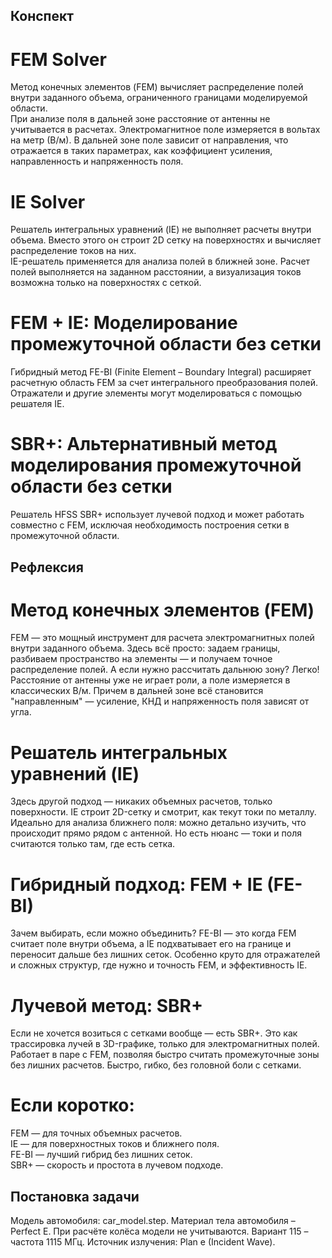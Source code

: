 ## Конспект
# FEM Solver
Метод конечных элементов (FEM) вычисляет распределение полей внутри заданного объема, ограниченного границами моделируемой области.  
При анализе поля в дальней зоне расстояние от антенны не учитывается в расчетах. Электромагнитное поле измеряется в вольтах на метр (В/м). В дальней зоне поле зависит от направления, что отражается в таких параметрах, как коэффициент усиления, направленность и напряженность поля.  

# IE Solver
Решатель интегральных уравнений (IE) не выполняет расчеты внутри объема. Вместо этого он строит 2D сетку на поверхностях и вычисляет распределение токов на них.  
IE-решатель применяется для анализа полей в ближней зоне. Расчет полей выполняется на заданном расстоянии, а визуализация токов возможна только на поверхностях с сеткой.  

# FEM + IE: Моделирование промежуточной области без сетки
Гибридный метод FE-BI (Finite Element – Boundary Integral) расширяет расчетную область FEM за счет интегрального преобразования полей.  
Отражатели и другие элементы могут моделироваться с помощью решателя IE. 
 
# SBR+: Альтернативный метод моделирования промежуточной области без сетки
Решатель HFSS SBR+ использует лучевой подход и может работать совместно с FEM, исключая необходимость построения сетки в промежуточной области.  

## Рефлексия
# Метод конечных элементов (FEM)
FEM — это мощный инструмент для расчета электромагнитных полей внутри заданного объема. Здесь всё просто: задаем границы, разбиваем пространство на элементы — и получаем точное распределение полей. А если нужно рассчитать дальнюю зону? Легко! Расстояние от антенны уже не играет роли, а поле измеряется в классических В/м. Причем в дальней зоне всё становится "направленным" — усиление, КНД и напряженность поля зависят от угла.  
# Решатель интегральных уравнений (IE)
Здесь другой подход — никаких объемных расчетов, только поверхности. IE строит 2D-сетку и смотрит, как текут токи по металлу. Идеально для анализа ближнего поля: можно детально изучить, что происходит прямо рядом с антенной. Но есть нюанс — токи и поля считаются только там, где есть сетка.  
# Гибридный подход: FEM + IE (FE-BI)
Зачем выбирать, если можно объединить? FE-BI — это когда FEM считает поле внутри объема, а IE подхватывает его на границе и переносит дальше без лишних сеток. Особенно круто для отражателей и сложных структур, где нужно и точность FEM, и эффективность IE.  
# Лучевой метод: SBR+
Если не хочется возиться с сетками вообще — есть SBR+. Это как трассировка лучей в 3D-графике, только для электромагнитных полей. Работает в паре с FEM, позволяя быстро считать промежуточные зоны без лишних расчетов. Быстро, гибко, без головной боли с сетками.  
# Если коротко:
FEM — для точных объемных расчетов.  
IE — для поверхностных токов и ближнего поля.  
FE-BI — лучший гибрид без лишних сеток.  
SBR+ — скорость и простота в лучевом подходе.  

## Постановка задачи
Модель автомобиля: car_model.step. Материал тела автомобиля – Perfect E. При расчёте колёса модели не учитываются.
Вариант 115 – частота 1115 МГц. Источник излучения: Plan e (Incident Wave).
